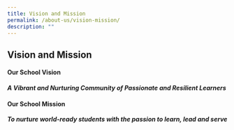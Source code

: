 ```yaml
---
title: Vision and Mission
permalink: /about-us/vision-mission/
description: ""
---
```

## Vision and Mission

#### Our School Vision

**_A Vibrant and Nurturing Community of Passionate and Resilient Learners_**

#### Our School Mission

**_To nurture world-ready students with the passion to learn, lead and serve_**
